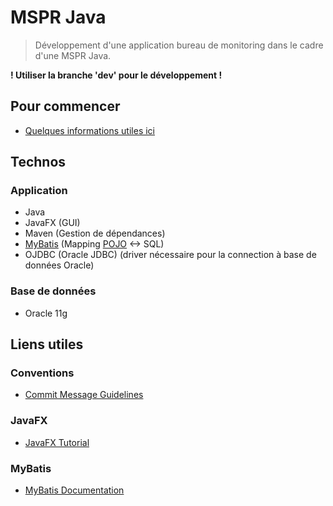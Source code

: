 # MSPR Java
> Développement d'une application bureau de monitoring dans le cadre d'une MSPR Java.

**! Utiliser la branche 'dev' pour le développement !**

## Pour commencer
- [Quelques informations utiles ici](https://github.com/Astraalito/MSPR-Java/wiki/Aide-au-d%C3%A9veloppement)

## Technos
### Application
- Java
- JavaFX (GUI)
- Maven (Gestion de dépendances)
- [MyBatis](https://mybatis.org/mybatis-3/) (Mapping [POJO](https://fr.wikipedia.org/wiki/Plain_old_Java_object) <-> SQL)
- OJDBC (Oracle JDBC) (driver nécessaire pour la connection à base de données Oracle)
### Base de données
- Oracle 11g

## Liens utiles
### Conventions
- [Commit Message Guidelines](https://gist.github.com/robertpainsi/b632364184e70900af4ab688decf6f53)
### JavaFX
- [JavaFX Tutorial](http://tutorials.jenkov.com/javafx/index.html)
### MyBatis
- [MyBatis Documentation](https://mybatis.org/mybatis-3/index.html)
